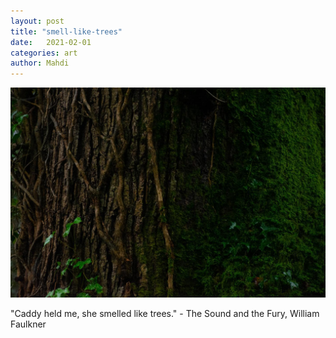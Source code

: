 ```yaml
---
layout: post
title: "smell-like-trees"
date:   2021-02-01
categories: art
author: Mahdi
---
```


![smell-like-trees](/img/arts/smell-like-trees.jpg)

<span class='image-details'>
"Caddy held me, she smelled like trees." - The Sound and the Fury, William Faulkner
</span>


